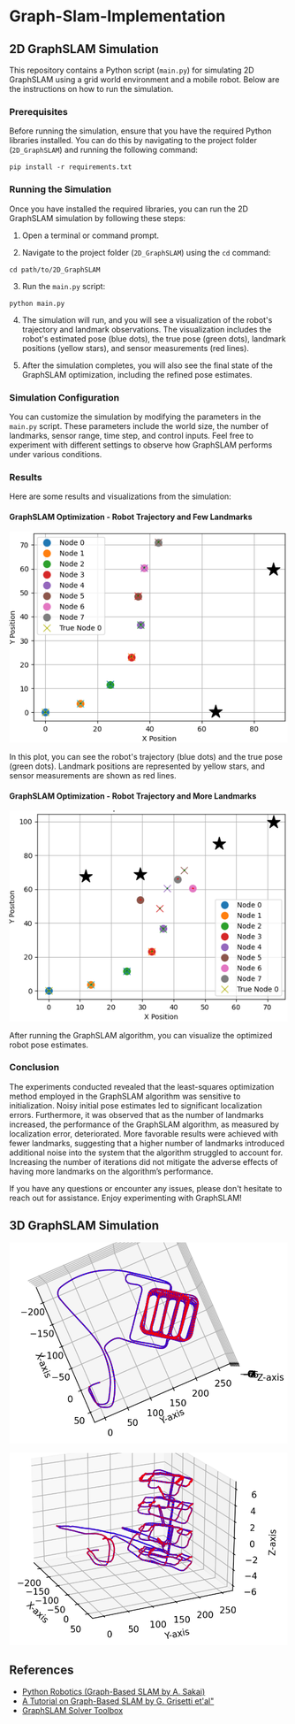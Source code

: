 # Graph-Slam-Implementation
## 2D GraphSLAM Simulation

This repository contains a Python script (`main.py`) for simulating 2D GraphSLAM using a grid world environment and a mobile robot. Below are the instructions on how to run the simulation.

### Prerequisites

Before running the simulation, ensure that you have the required Python libraries installed. You can do this by navigating to the project folder (`2D_GraphSLAM`) and running the following command:

```
pip install -r requirements.txt
```

### Running the Simulation

Once you have installed the required libraries, you can run the 2D GraphSLAM simulation by following these steps:

1. Open a terminal or command prompt.

2. Navigate to the project folder (`2D_GraphSLAM`) using the `cd` command:

```
cd path/to/2D_GraphSLAM
```

3. Run the `main.py` script:

```
python main.py
```

4. The simulation will run, and you will see a visualization of the robot's trajectory and landmark observations. The visualization includes the robot's estimated pose (blue dots), the true pose (green dots), landmark positions (yellow stars), and sensor measurements (red lines).

5. After the simulation completes, you will also see the final state of the GraphSLAM optimization, including the refined pose estimates.

### Simulation Configuration

You can customize the simulation by modifying the parameters in the `main.py` script. These parameters include the world size, the number of landmarks, sensor range, time step, and control inputs. Feel free to experiment with different settings to observe how GraphSLAM performs under various conditions.

### Results

Here are some results and visualizations from the simulation:

#### GraphSLAM Optimization - Robot Trajectory and Few Landmarks

![GraphSLAM Optimization Good](2D_GraphSLAM/images/nice_4.png)

In this plot, you can see the robot's trajectory (blue dots) and the true pose (green dots). Landmark positions are represented by yellow stars, and sensor measurements are shown as red lines.

#### GraphSLAM Optimization - Robot Trajectory and More Landmarks

![GraphSLAM Optimization Bad](2D_GraphSLAM/images/bad_initialization.png)

After running the GraphSLAM algorithm, you can visualize the optimized robot pose estimates.

### Conclusion

The experiments conducted revealed that the least-squares optimization method employed in the GraphSLAM algorithm was sensitive to initialization. Noisy initial pose estimates led to significant localization errors. Furthermore, it was observed that as the number of landmarks increased, the performance of the GraphSLAM algorithm, as measured by localization error, deteriorated. More favorable results were achieved with fewer landmarks, suggesting that a higher number of landmarks introduced additional noise into the system that the algorithm struggled to account for. Increasing the number of iterations did not mitigate the adverse effects of having more landmarks on the algorithm’s performance.

If you have any questions or encounter any issues, please don't hesitate to reach out for assistance. Enjoy experimenting with GraphSLAM!

## 3D GraphSLAM Simulation
![GraphSLAM Optimization](3D_GraphSLAM/Re-immplementation.png)

![GraphSLAM Optimization](3D_GraphSLAM/Sideview.png)

## References

- [Python Robotics (Graph-Based SLAM by A. Sakai)](https://atsushisakai.github.io/PythonRobotics/modules/slam/graph_slam/graph_slam.html#graph-slam-for-a-real-world-se-2-dataset "Python Robotics (Graph-Based SLAM by A. Sakai)")
- [A Tutorial on Graph-Based SLAM by G. Grisetti et'al"](http://www2.informatik.uni-freiburg.de/~stachnis/pdf/grisetti10titsmag.pdf "A Tutorial on Graph-Based SLAM by G. Grisetti et'al")
- [GraphSLAM Solver Toolbox](https://github.com/JeffLIrion/python-graphslam "GraphSLAM Solver Toolbox")